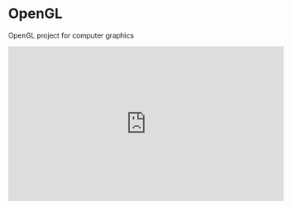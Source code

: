 # OpenGL
OpenGL project for computer graphics

<iframe width="560" height="315" src="https://www.youtube.com/embed/X--kLqLPNOI" frameborder="0" allow="accelerometer; autoplay; clipboard-write; encrypted-media; gyroscope; picture-in-picture" allowfullscreen></iframe>
